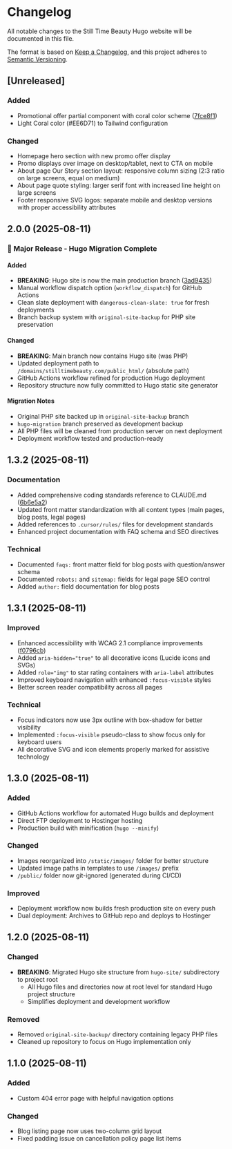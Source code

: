 # Changelog

All notable changes to the Still Time Beauty Hugo website will be documented in this file.

The format is based on [Keep a Changelog](https://keepachangelog.com/en/1.0.0/),
and this project adheres to [Semantic Versioning](https://semver.org/spec/v2.0.0.html).

## [Unreleased]

### Added
- Promotional offer partial component with coral color scheme ([7fce8f1](https://github.com/nvco/stb_website/commit/7fce8f1))
- Light Coral color (#EE6D71) to Tailwind configuration

### Changed
- Homepage hero section with new promo offer display
- Promo displays over image on desktop/tablet, next to CTA on mobile
- About page Our Story section layout: responsive column sizing (2:3 ratio on large screens, equal on medium)
- About page quote styling: larger serif font with increased line height on large screens
- Footer responsive SVG logos: separate mobile and desktop versions with proper accessibility attributes

## 2.0.0 (2025-08-11)

### 🚀 Major Release - Hugo Migration Complete

#### Added
- **BREAKING**: Hugo site is now the main production branch ([3ad9435](https://github.com/nvco/stb_website/commit/3ad9435))
- Manual workflow dispatch option (`workflow_dispatch`) for GitHub Actions
- Clean slate deployment with `dangerous-clean-slate: true` for fresh deployments
- Branch backup system with `original-site-backup` for PHP site preservation

#### Changed  
- **BREAKING**: Main branch now contains Hugo site (was PHP)
- Updated deployment path to `/domains/stilltimebeauty.com/public_html/` (absolute path)
- GitHub Actions workflow refined for production Hugo deployment
- Repository structure now fully committed to Hugo static site generator

#### Migration Notes
- Original PHP site backed up in `original-site-backup` branch
- `hugo-migration` branch preserved as development backup
- All PHP files will be cleaned from production server on next deployment
- Deployment workflow tested and production-ready

## 1.3.2 (2025-08-11)

### Documentation
- Added comprehensive coding standards reference to CLAUDE.md ([6b6e5a2](https://github.com/nvco/stb_website/commit/6b6e5a2))
- Updated front matter standardization with all content types (main pages, blog posts, legal pages)
- Added references to `.cursor/rules/` files for development standards
- Enhanced project documentation with FAQ schema and SEO directives

### Technical
- Documented `faqs:` front matter field for blog posts with question/answer schema
- Documented `robots:` and `sitemap:` fields for legal page SEO control
- Added `author:` field documentation for blog posts

## 1.3.1 (2025-08-11)

### Improved
- Enhanced accessibility with WCAG 2.1 compliance improvements ([f0796cb](https://github.com/nvco/stb_website/commit/f0796cb))
- Added `aria-hidden="true"` to all decorative icons (Lucide icons and SVGs)
- Added `role="img"` to star rating containers with `aria-label` attributes
- Improved keyboard navigation with enhanced `:focus-visible` styles
- Better screen reader compatibility across all pages

### Technical
- Focus indicators now use 3px outline with box-shadow for better visibility
- Implemented `:focus-visible` pseudo-class to show focus only for keyboard users
- All decorative SVG and icon elements properly marked for assistive technology

## 1.3.0 (2025-08-11)

### Added
- GitHub Actions workflow for automated Hugo builds and deployment
- Direct FTP deployment to Hostinger hosting
- Production build with minification (`hugo --minify`)

### Changed
- Images reorganized into `/static/images/` folder for better structure
- Updated image paths in templates to use `/images/` prefix
- `/public/` folder now git-ignored (generated during CI/CD)

### Improved
- Deployment workflow now builds fresh production site on every push
- Dual deployment: Archives to GitHub repo and deploys to Hostinger

## 1.2.0 (2025-08-11)

### Changed
- **BREAKING**: Migrated Hugo site structure from `hugo-site/` subdirectory to project root
  - All Hugo files and directories now at root level for standard Hugo project structure
  - Simplifies deployment and development workflow

### Removed
- Removed `original-site-backup/` directory containing legacy PHP files
- Cleaned up repository to focus on Hugo implementation only

## 1.1.0 (2025-08-11)

### Added
- Custom 404 error page with helpful navigation options

### Changed
- Blog listing page now uses two-column grid layout
- Fixed padding issue on cancellation policy page list items